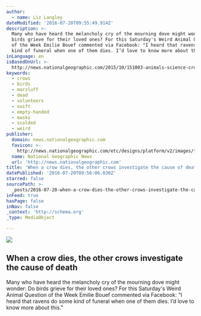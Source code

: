 ```yaml
---
author:
  - name: Liz Langley
dateModified: '2016-07-20T09:55:49.914Z'
description: >-
  Many who have heard the melancholy cry of the mourning dove might wonder: Do
  birds grieve for their loved ones? For this Saturday's Weird Animal Question
  of the Week Emilie Bouef commented via Facebook: "I heard that ravens do some
  kind of funeral when one of them dies. I’d love to know more about this."
inLanguage: en
isBasedOnUrl: >-
  http://news.nationalgeographic.com/2015/10/151003-animals-science-crows-birds-culture-brains/
keywords:
  - crows
  - birds
  - marzluff
  - dead
  - volunteers
  - swift
  - empty-handed
  - masks
  - scolded
  - weird
publisher:
  domain: news.nationalgeographic.com
  favicon: >-
    http://news.nationalgeographic.com/etc/designs/platform/v2/images/favicon.ico
  name: National Geographic News
  url: 'http://news.nationalgeographic.com'
title: 'When a crow dies, the other crows investigate the cause of death'
datePublished: '2016-07-20T09:56:06.030Z'
starred: false
sourcePath: >-
  _posts/2016-07-20-when-a-crow-dies-the-other-crows-investigate-the-cause-of-d.md
inFeed: true
hasPage: false
inNav: false
_context: 'http://schema.org'
_type: MediaObject

---
```

<article style=""><img src="https://imgflo.herokuapp.com/graph/vahj1ThiexotieMo/e6038621c7a4f6f3b5e5e7d793a09fc9/noop.jpg?input=http%3A%2F%2Fnews.nationalgeographic.com%2Fcontent%2Fdam%2Fnews%2F2015%2F10%2F02%2Fcrowmourning%2F01crowmourning.ngsversion.1443879000523.jpg" /><h1>When a crow dies, the other crows investigate the cause of death</h1><p>Many who have heard the melancholy cry of the mourning dove might wonder: Do birds grieve for their loved ones? For this Saturday's Weird Animal Question of the Week Emilie Bouef commented via Facebook: "I heard that ravens do some kind of funeral when one of them dies. I’d love to know more about this."</p></article>